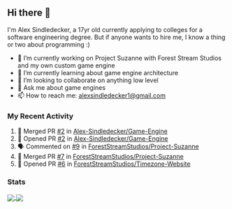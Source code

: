 ## Hi there 👋

I'm Alex Sindledecker, a 17yr old currently applying to colleges for a software engineering degree. But if anyone wants to hire me, I know a thing or two about programming :)

- 🔭 I’m currently working on Project Suzanne with Forest Stream Studios and my own custom game engine
- 🌱 I’m currently learning about game engine architecture
- 👯 I’m looking to collaborate on anything low level
- 💬 Ask me about game engines
- 📫 How to reach me: alexsindledecker1@gmail.com

### My Recent Activity
<!--START_SECTION:activity-->
1. 🎉 Merged PR [#2](https://github.com//Alex-Sindledecker/Game-Engine/pull/2) in [Alex-Sindledecker/Game-Engine](https://github.com//Alex-Sindledecker/Game-Engine)
2. 💪 Opened PR [#2](https://github.com//Alex-Sindledecker/Game-Engine/pull/2) in [Alex-Sindledecker/Game-Engine](https://github.com//Alex-Sindledecker/Game-Engine)
3. 🗣 Commented on [#9](https://github.com//ForestStreamStudios/Project-Suzanne/issues/9) in [ForestStreamStudios/Project-Suzanne](https://github.com//ForestStreamStudios/Project-Suzanne)
4. 🎉 Merged PR [#7](https://github.com//ForestStreamStudios/Project-Suzanne/pull/7) in [ForestStreamStudios/Project-Suzanne](https://github.com//ForestStreamStudios/Project-Suzanne)
5. 💪 Opened PR [#6](https://github.com//ForestStreamStudios/Timezone-Website/pull/6) in [ForestStreamStudios/Timezone-Website](https://github.com//ForestStreamStudios/Timezone-Website)
<!--END_SECTION:activity-->

<div align="left">
  <h3>Stats</h3>
</div>
<div align="left">
  <a href="https://github.com/Alex-Sindledecker" target="_blank">
    <img align="center"
      src="https://github-readme-stats-seven-chi.vercel.app/api?username=Alex-Sindledecker&hide=stars&theme=ayu-mirage">
  </a>
  <a href="https://github.com/search?o=desc&q=user%3AAlex-Sindledecker&s=stars&type=Repositories">
    <img align="center"
      src="https://github-readme-stats-seven-chi.vercel.app/api/top-langs/?username=Alex-Sindledecker&layout=compact&theme=ayu-mirage">
  </a>
</div>

